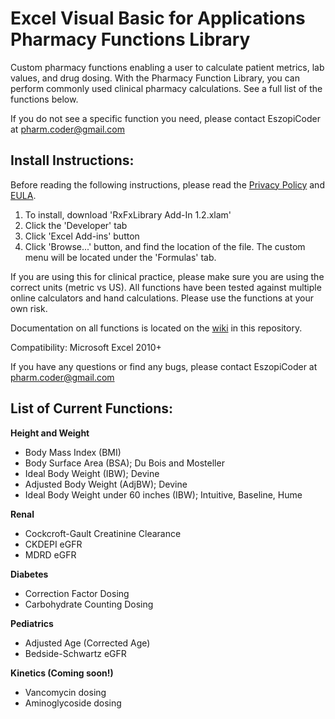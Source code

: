 # Excel Visual Basic for Applications Pharmacy Functions Library

Custom pharmacy functions enabling a user to calculate patient metrics, lab values, and drug dosing. With the Pharmacy Function Library, you can perform commonly used clinical pharmacy calculations. See a full list of the functions below.


If you do not see a specific function you need, please contact EszopiCoder at pharm.coder@gmail.com

## Install Instructions:
Before reading the following instructions, please read the [Privacy Policy](https://github.com/EszopiCoder/excel-rx-fx-library/wiki/Privacy-Policy) and [EULA](https://github.com/EszopiCoder/excel-rx-fx-library/wiki/EULA).
1. To install, download 'RxFxLibrary Add-In 1.2.xlam'
2. Click the 'Developer' tab
3. Click 'Excel Add-ins' button
4. Click 'Browse...' button, and find the location of the file. The custom menu will be located under the 'Formulas' tab.

If you are using this for clinical practice, please make sure you are using the correct units (metric vs US). All functions have been tested against multiple online calculators and hand calculations. Please use the functions at your own risk.


Documentation on all functions is located on the [wiki](https://github.com/EszopiCoder/excel-rx-fx-library/wiki) in this repository.


Compatibility: Microsoft Excel 2010+


If you have any questions or find any bugs, please contact EszopiCoder at pharm.coder@gmail.com

## List of Current Functions:
**Height and Weight**
- Body Mass Index (BMI)
- Body Surface Area (BSA); Du Bois and Mosteller
- Ideal Body Weight (IBW); Devine
- Adjusted Body Weight (AdjBW); Devine
- Ideal Body Weight under 60 inches (IBW); Intuitive, Baseline, Hume


**Renal**
- Cockcroft-Gault Creatinine Clearance
- CKDEPI eGFR
- MDRD eGFR


**Diabetes**
- Correction Factor Dosing
- Carbohydrate Counting Dosing


**Pediatrics**
- Adjusted Age (Corrected Age)
- Bedside-Schwartz eGFR


**Kinetics (Coming soon!)**
- Vancomycin dosing
- Aminoglycoside dosing
